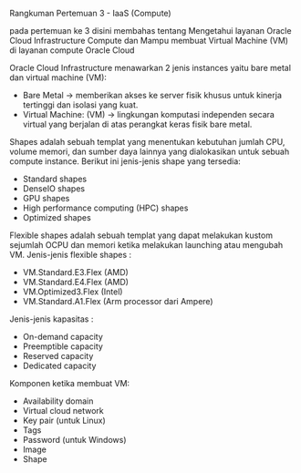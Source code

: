 Rangkuman Pertemuan 3 -  IaaS (Compute)

pada pertemuan ke 3 disini membahas tentang Mengetahui layanan Oracle Cloud Infrastructure Compute dan Mampu membuat Virtual Machine (VM) di layanan compute Oracle Cloud

Oracle Cloud Infrastructure menawarkan 2 jenis instances yaitu bare metal dan virtual machine (VM):
- Bare Metal -> memberikan akses ke server fisik khusus untuk kinerja tertinggi dan isolasi yang kuat.
- Virtual Machine: (VM) -> lingkungan komputasi independen secara virtual yang berjalan di atas perangkat keras fisik bare metal. 

Shapes adalah sebuah templat yang menentukan kebutuhan jumlah CPU, volume memori, dan sumber daya lainnya yang dialokasikan untuk sebuah compute instance. 
Berikut ini jenis-jenis shape yang tersedia:
- Standard shapes
- DenseIO shapes
- GPU shapes
- High performance computing (HPC) shapes
- Optimized shapes

Flexible shapes adalah sebuah templat yang dapat melakukan kustom sejumlah OCPU dan memori ketika melakukan launching atau mengubah VM.
Jenis-jenis flexible shapes :
- VM.Standard.E3.Flex (AMD)
- VM.Standard.E4.Flex (AMD)
- VM.Optimized3.Flex (Intel)
- VM.Standard.A1.Flex (Arm processor dari Ampere)

Jenis-jenis kapasitas :
- On-demand capacity
- Preemptible capacity
- Reserved capacity
- Dedicated capacity 

Komponen ketika membuat VM:
- Availability domain
- Virtual cloud network
- Key pair (untuk Linux)
- Tags
- Password (untuk Windows)
- Image
- Shape
